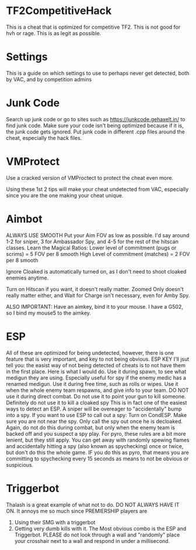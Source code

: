 # TF2CompetitiveHack
This is a cheat that is optimized for competitive TF2. This is not good for hvh or rage. This is as legit as possible.

# Settings
This is a guide on which settings to use to perhaps never get detected, both by VAC, and by competition admins

# Junk Code
Search up junk code or go to sites such as https://junkcode.gehaxelt.in/ to find junk code.
Make sure your code isn't being optimized because if it is, the junk code gets ignored.
Put junk code in different .cpp files around the cheat, especially the hack files.

# VMProtect
Use a cracked version of VMProctect to protect the cheat even more.

Using these 1st 2 tips will make your cheat undetected from VAC, especially since you are the one making your cheat unique.

# Aimbot
ALWAYS USE SMOOTH
Put your Aim FOV as low as possible. I'd say around 1-2 for sniper, 3 for Ambassador Spy, and 4-5 for the rest of the hitscan classes.
Learn the Magical Ratios:
Lower level of commitment (pugs or scrims) = 5 FOV per 8 smooth
High Level of commitment (matches) = 2 FOV per 8 smooth

Ignore Cloaked is automatically turned on, as I don't need to shoot cloaked enemies anytime.

Turn on Hitscan if you want, it doesn't really matter.
Zoomed Only doesn't really matter either, and Wait for Charge isn't necessary, even for Amby Spy.

ALSO IMPORTANT: Have an aimkey, bind it to your mouse. I have a G502, so I bind my mouse5 to the aimkey.

# ESP
All of these are optimized for being undetected, however, there is one feature that is very important, and key to not being obvious.
ESP KEY
I'll jsut tell you: the easist way of not being detected of cheats is to not have them in the first place.
Here is what I would do.
Use it during spawn, to see what medigun they are using. Especially useful for spy if the enemy medic has a renamed medigun.
Use it during free time, such as rolls or wipes. Use it when the whole enemy team respawns, and give info to your team.
DO NOT use it during direct combat. Do not use it to point your gun to kill someone. Definitely do not use it to kill a cloaked spy
This is in fact one of the easiest ways to detect an ESP. A sniper will be overeager to "accidentally" bump into a spy.
If you want to use ESP to call out a spy:
Turn on CondESP. Make sure you are not near the spy. Only call the spy out once he is decloaked. Again, do not do this during combat,
but only when the enemy team is backed off and you suspect a spy play.
For pyro, these rules are a bit more lenient, but they still apply. You can get away with randomly spewing flames and accidentally 
hitting a spy (also known as spychecking) once or twice, but don't do this the whole game. IF you do this as pyro, that means you
are committing to spychecking every 15 seconds as means to not be obvious or suspicious.

# Triggerbot
Thalash is a great example of what not to do. DO NOT ALWAYS HAVE IT ON. It annoys me so much since PREMIERSHIP players are 
1. Using their SMG with a triggerbot
2. Getting very dumb kills with it.
The Most obvious combo is the ESP and Triggerbot.
PLEASE do not look through a wall and "randomly" place your crosshair next to a wall and respond in under a millisecond.



